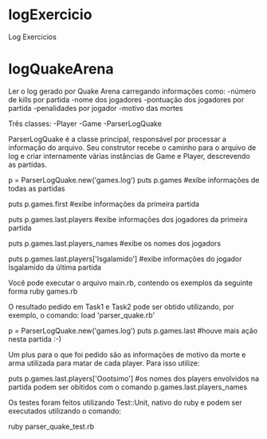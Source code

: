 logExercicio
============

Log Exercicios


logQuakeArena
============

Ler o log gerado por Quake Arena carregando informações como:
        -número de kills por partida
        -nome dos jogadores
        -pontuação dos jogadores por partida
        -penalidades por jogador
        -motivo das mortes
        
Três classes:
        -Player
        -Game
        -ParserLogQuake

ParserLogQuake é a classe principal, responsável por processar a informação do arquivo. Seu construtor recebe o caminho para o arquivo de log e criar internamente várias instâncias de Game e Player, descrevendo as partidas.

p = ParserLogQuake.new('games.log')
puts p.games                                #exibe informações de todas as partidas

puts p.games.first                         #exibe informações da primeira partida

puts p.games.last.players                #exibe informações dos jogadores da primeira partida

puts p.games.last.players_names                #exibe os nomes dos jogadors

puts p.games.last.players['Isgalamido']        #exibe informações do jogador Isgalamido da última partida

Você pode executar o arquivo main.rb, contendo os exemplos da seguinte forma 
ruby games.rb

O resultado pedido em Task1 e Task2 pode ser obtido utilizando, por exemplo, o comando:
load 'parser_quake.rb'

p = ParserLogQuake.new('games.log')
puts p.games.last        #houve mais ação nesta partida :-)

Um plus para o que foi pedido são as informações de motivo da morte e arma utilizada para matar de cada player. Para isso utilize:

puts p.games.last.players['Oootsimo']        #os nomes dos players envolvidos na partida podem ser obitidos com o comando p.games.last.players_names

Os testes foram feitos utilizando Test::Unit, nativo do ruby e podem ser executados utilizando o comando:

ruby parser_quake_test.rb
